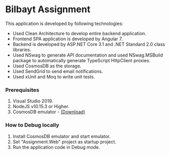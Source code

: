 # Bilbayt Assignment

This application is developed by following technologies:

- Used Clean Architecture to develop entire backend application. 
- Frontend SPA application is developed by Angular 7.
- Backend is developed by ASP.NET Core 3.1 and .NET Standard 2.0 class libraries.
- Used NSwag to generate API documentation and used NSwag.MSBuild package to automatically generate TypeScript HttpClient proxies.
- Used CosmosDB as the storage.
- Used SendGrid to send email notifications.
- Used xUnit and Moq to write unit tests.

### Prerequisites
1. Visual Studio 2019.
2. NodeJS v10.15.3 or Higher.
3. CosmosDB emulator - [(Download)](https://cosmosdbportalstorage.azureedge.net/emulator/2021_06_17_2.14.1-08dca53e/azure-cosmosdb-emulator-2.14.1-08dca53e.msi)

### How to Debug locally

1. Install CosmosDB emulator and start emulator.
3. Set "Assignment.Web" project as startup project. 
4. Run the application code in Debug mode.
